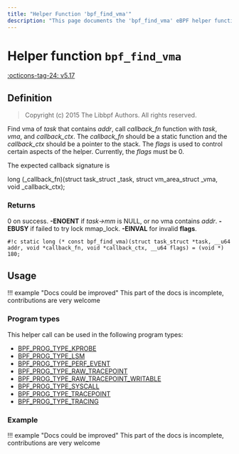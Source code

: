 ```yaml
---
title: "Helper Function 'bpf_find_vma'"
description: "This page documents the 'bpf_find_vma' eBPF helper function, including its defintion, usage, program types that can use it, and examples."
---
```

# Helper function `bpf_find_vma`

<!-- [FEATURE_TAG](bpf_find_vma) -->
[:octicons-tag-24: v5.17](https://github.com/torvalds/linux/commit/7c7e3d31e7856a8260a254f8c71db416f7f9f5a1)
<!-- [/FEATURE_TAG] -->

## Definition

> Copyright (c) 2015 The Libbpf Authors. All rights reserved.


<!-- [HELPER_FUNC_DEF] -->
Find vma of _task_ that contains _addr_, call _callback_fn_ function with _task_, _vma_, and _callback_ctx_. The _callback_fn_ should be a static function and the _callback_ctx_ should be a pointer to the stack. The _flags_ is used to control certain aspects of the helper. Currently, the _flags_ must be 0.

The expected callback signature is

long (\_callback_fn)(struct task_struct \_task, struct vm_area_struct \_vma, void \_callback_ctx);



### Returns

0 on success. **-ENOENT** if _task->mm_ is NULL, or no vma contains _addr_. **-EBUSY** if failed to try lock mmap_lock. **-EINVAL** for invalid **flags**.

`#!c static long (* const bpf_find_vma)(struct task_struct *task, __u64 addr, void *callback_fn, void *callback_ctx, __u64 flags) = (void *) 180;`
<!-- [/HELPER_FUNC_DEF] -->

## Usage

!!! example "Docs could be improved"
    This part of the docs is incomplete, contributions are very welcome

### Program types

This helper call can be used in the following program types:

<!-- DO NOT EDIT MANUALLY -->
<!-- [HELPER_FUNC_PROG_REF] -->
 * [BPF_PROG_TYPE_KPROBE](../program-type/BPF_PROG_TYPE_KPROBE.md)
 * [BPF_PROG_TYPE_LSM](../program-type/BPF_PROG_TYPE_LSM.md)
 * [BPF_PROG_TYPE_PERF_EVENT](../program-type/BPF_PROG_TYPE_PERF_EVENT.md)
 * [BPF_PROG_TYPE_RAW_TRACEPOINT](../program-type/BPF_PROG_TYPE_RAW_TRACEPOINT.md)
 * [BPF_PROG_TYPE_RAW_TRACEPOINT_WRITABLE](../program-type/BPF_PROG_TYPE_RAW_TRACEPOINT_WRITABLE.md)
 * [BPF_PROG_TYPE_SYSCALL](../program-type/BPF_PROG_TYPE_SYSCALL.md)
 * [BPF_PROG_TYPE_TRACEPOINT](../program-type/BPF_PROG_TYPE_TRACEPOINT.md)
 * [BPF_PROG_TYPE_TRACING](../program-type/BPF_PROG_TYPE_TRACING.md)
<!-- [/HELPER_FUNC_PROG_REF] -->

### Example

!!! example "Docs could be improved"
    This part of the docs is incomplete, contributions are very welcome
